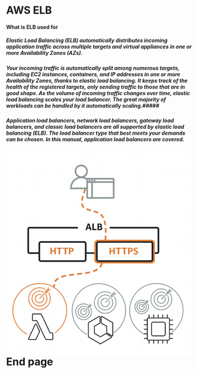 # AWS ELB #

#### What is ELB used for ####

##### Elastic Load Balancing (ELB) automatically distributes incoming application traffic across multiple targets and virtual appliances in one or more Availability Zones (AZs). #####

##### Your incoming traffic is automatically split among numerous targets, including EC2 instances, containers, and IP addresses in one or more Availability Zones, thanks to elastic load balancing. It keeps track of the health of the registered targets, only sending traffic to those that are in good shape. As the volume of incoming traffic changes over time, elastic load balancing scales your load balancer. The great majority of workloads can be handled by it automatically scaling.#####

##### Application load balancers, network load balancers, gateway load balancers, and classic load balancers are all supported by elastic load balancing (ELB). The load balancer type that best meets your demands can be chosen. In this manual, application load balancers are covered. #####

<img src="/Apps_ELB.png"
     alt="Application Load Balancer"
     style="float: left; margin-right: 10px;" />


# End page #
